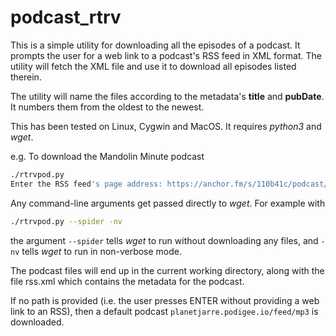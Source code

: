 # podcast_rtrv
This is a simple utility for downloading all the episodes of a podcast.
It prompts the user for a web link to a podcast's RSS feed in XML format.
The utility will fetch the XML file and use it to download all episodes listed therein.

The utility will name the files according to the metadata's **title** and **pubDate**.
It numbers them from the oldest to the newest.

This has been tested on Linux, Cygwin and MacOS.
It requires *python3* and *wget*.

e.g. To download the Mandolin Minute podcast
```bash
./rtrvpod.py
Enter the RSS feed's page address: https://anchor.fm/s/110b41c/podcast/rss
```
Any command-line arguments get passed directly to *wget*. For example with
```bash
./rtrvpod.py --spider -nv
```
the argument ```--spider``` tells *wget* to run without downloading any files, and ```-nv```
tells *wget* to run in non-verbose mode.

The podcast files will end up in the current working directory, along with the file rss.xml
which contains the metadata for the podcast.

If no path is provided (i.e. the user presses ENTER without providing a web link to an RSS),
then a default podcast ```planetjarre.podigee.io/feed/mp3``` is downloaded.
